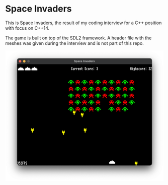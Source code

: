 # Space Invaders

This is Space Invaders, the result of my coding interview for a C++ position with focus on C++14.

The game is built on top of the SDL2 framework. A header file with the meshes was given during the interview and is not part of this repo.

![Screenshot](https://github.com/seb-mtl/Space-Invaders/blob/main/screenshot-si.png?raw=true)